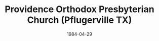 ---
date: &id001 1984-04-29
end_date: null
location:
  address: 17712 Heatherwilde Boulevard
  city: Pflugerville
  state: TX
minister:
- end: 1992-01-01
  name: Gerald Taylor
  start: 1984-04-29
  type: pastor
- end: 1998-01-01
  name: James Hoekstra
  start: 1992-01-01
  type: pastor
- end: 2015-01-01
  name: F. Allan Story
  start: 1999-01-01
  type: pastor
- end: null
  name: Glen J. Cary
  start: 2015-01-01
  type: pastor
- end: 1995-01-01
  name: Arthur Riffel
  start: 1990-01-01
  type: Associate Pastor
- end: 2015-01-01
  name: Glen J. Cary
  start: 2012-01-01
  type: Associate Pastor
- end: 2015-01-01
  name: James J. Cassidy
  start: 2014-01-01
  type: Associate Pastor
ministers:
- Gerald Taylor
- James Hoekstra
- F. Allan Story
- Glen J. Cary
- Arthur Riffel
- Glen J. Cary
- James J. Cassidy
name: Providence Orthodox Presbyterian Church
names: null
origination_date: *id001
raw_data: "TX\nPflugerville\n\nProvidence Orthodox Presbyterian Church  (April\
  \ 29, 1984\u2013 )\n17712 Heatherwilde Boulevard\nPastors: Gerald Taylor, 1984\u2013\
  92\nJames Hoekstra, 1992\u201398\nF. Allan Story, 1999\u20132015\nGlen J. Cary,\
  \ 2015\u2013\nAssoc. Pastors: Arthur Riffel, 1990\u201395\nGlen J. Cary, 2012\u2013\
  15\nJames J. Cassidy, 2014\u201315"
received_from: null
states:
- TX
status:
  active: true
  end_date: null
  reason: null
  received_from: null
  withdrawal_to: null
title: Providence Orthodox Presbyterian Church (Pflugerville TX)

---